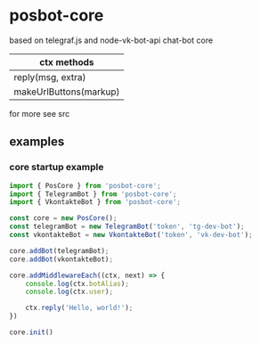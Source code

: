 # posbot-core
based on telegraf.js and node-vk-bot-api chat-bot core


| ctx methods           |
| -------------         | 
| reply(msg, extra)     |
| makeUrlButtons(markup)|

for more see src 


## examples
### core startup example
```javascript
import { PosCore } from 'posbot-core';
import { TelegramBot } from 'posbot-core';
import { VkontakteBot } from 'posbot-core';

const core = new PosCore();
const telegramBot = new TelegramBot('token', 'tg-dev-bot');
const vkontakteBot = new VkontakteBot('token', 'vk-dev-bot');

core.addBot(telegramBot);
core.addBot(vkontakteBot);

core.addMiddlewareEach((ctx, next) => {
    console.log(ctx.botAlias);
    console.log(ctx.user);

    ctx.reply('Hello, world!');
})

core.init()
```
